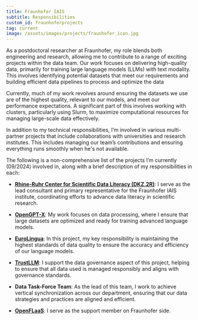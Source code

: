 ```yaml
---
title: Fraunhofer IAIS
subtitle: Responsibilities
custom_id: fraunhoferprojects
tag: current
image: /assets/images/projects/fraunhofer_icon.jpg
---
```

As a postdoctoral researcher at Fraunhofer, my role blends both engineering and research, allowing me to contribute to a range of exciting projects within the data team. Our work focuses on delivering high-quality data, primarily for training large language models (LLMs) with text modality. This involves identifying potential datasets that meet our requirements and building efficient data pipelines to process and optimize the data

Currently, much of my work revolves around ensuring the datasets we use are of the highest quality, relevant to our models, and meet our performance expectations. A significant part of this involves working with clusters, particularly using Slurm, to maximize computational resources for managing large-scale data effectively.

In addition to my technical responsibilities, I’m involved in various multi-partner projects that include collaborations with universities and research institutes. This includes managing our team’s contributions and ensuring everything runs smoothly when he's not available.


The following is a non-comprehensive list of the projects I’m currently (09/2024) involved in, along with a brief description of my responsibilities in each:

- **[Rhine-Ruhr Center for Scientific Data Literacy (DKZ.2R)](https://www.dkz2r.de/)**: I serve as the lead consultant and primary representative for the Fraunhofer IAIS institute, coordinating efforts to advance data literacy in scientific research.

- **[OpenGPT-X](https://opengpt-x.de/en/)**: My work focuses on data processing, where I ensure that large datasets are optimized and ready for training advanced language models.

- **[EuroLingua](https://www.iais.fraunhofer.de/de/geschaeftsfelder/speech-technologies/conversational-ai/EuroLingua-GPT.html)**: In this project, my key responsibility is maintaining the highest standards of data quality to ensure the accuracy and efficiency of our language models.

- **[TrustLLM](https://trustllm.eu/)**: I support the data governance aspect of this project, helping to ensure that all data used is managed responsibly and aligns with governance standards.

- **Data Task-Force Team**: As the lead of this team, I work to achieve vertical synchronization across our department, ensuring that our data strategies and practices are aligned and efficient.

- **[OpenFLaaS](https://openflaas.de/)**: I serve as the support member on Fraunhofer side. 
